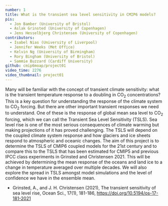 ```yaml
---
number: 1
title: What is the transient sea level sensitivity in CMIP6 models?
pis:
  - Jon Bamber (University of Bristol)
  - Aslak Grinsted (University of Copenhagen)
  - Jens Hesselbjerg Christensen (University of Copenhagen)
contributors:
  - Isabel Nias (University of Liverpool)
  - Jennifer Weeks (Met Office)
  - Kelvin Ng (University of Birmingham)
  - Rory Bingham (University of Bristol)
  - Sammie Buzzard (Cardiff University)
github: cmip6moap/project01
video_time: 2276
video_thumbnail: project01
---
```


Many will be familiar with the concept of transient climate sensitivity: what is
the transient temperature response to a doubling in CO<sub>2</sub> concentrations? This is
a key question for understanding the response of the climate system to CO<sub>2</sub>
forcing. But there are other important transient responses we need to
understand. One of these is the response of global mean sea level to CO<sub>2</sub>
forcing, which we can call the Transient Sea Level Sensitivity (TSLS). Sea level
rise is one of the most serious consequences of climate warming but making
projections of it has proved challenging. The TSLS will depend on the coupled
climate system response and how glaciers and ice sheets respond to atmospheric
and oceanic changes. The aim of this project is to determine the TSLS of CMIP6
coupled models for the 21st century and to compare this to the TSLS that has
been estimated for CMIP5 and previous IPCC class experiments in Grinsted and
Christensen 2021. This will be achieved by determining the mean response of the
oceans and land ice to a change in temperature averaged over multiple decades.
We will also explore the spread in TSLS amongst model simulations and the level
of confidence we have in the ensemble mean.

- Grinsted, A., and J. H. Christensen (2021), The transient sensitivity of sea
  level rise, Ocean Sci., 17(1), 181-186,
  <https://doi.org/10.5194/os-17-181-2021>
